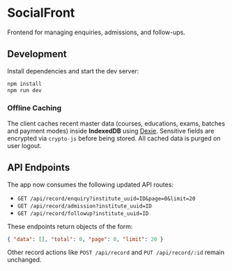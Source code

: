 # SocialFront

Frontend for managing enquiries, admissions, and follow-ups.

## Development

Install dependencies and start the dev server:

```bash
npm install
npm run dev
```

### Offline Caching

The client caches recent master data (courses, educations, exams, batches and payment modes)
inside **IndexedDB** using [Dexie](https://dexie.org). Sensitive fields are encrypted via
`crypto-js` before being stored. All cached data is purged on user logout.

## API Endpoints

The app now consumes the following updated API routes:

- `GET /api/record/enquiry?institute_uuid=ID&page=0&limit=20`
- `GET /api/record/admission?institute_uuid=ID`
- `GET /api/record/followup?institute_uuid=ID`

These endpoints return objects of the form:

```json
{ "data": [], "total": 0, "page": 0, "limit": 20 }
```

Other record actions like `POST /api/record` and `PUT /api/record/:id` remain unchanged.
